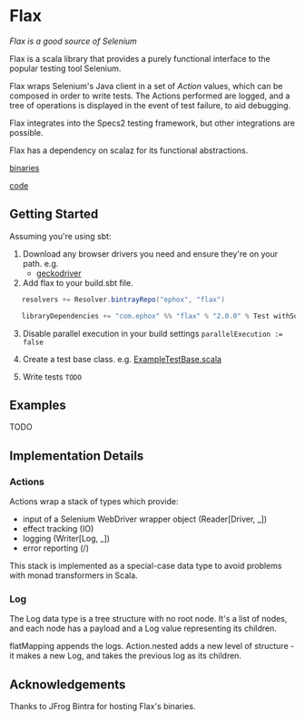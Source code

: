 Flax
====

_Flax is a good source of Selenium_

Flax is a scala library that provides a purely functional interface to the 
popular testing tool Selenium.

Flax wraps Selenium's Java client in a set of *Action* values, which can be 
composed in order to write tests. The Actions performed are logged, and 
a tree of operations is displayed in the event of test failure, to aid debugging.

Flax integrates into the Specs2 testing framework, but
other integrations are possible.

Flax has a dependency on scalaz for its functional abstractions.

[binaries](https://bintray.com/ephox/flax/flax)

[code](https://github.com/ephox/flax)


Getting Started
---------------

Assuming you're using sbt: 

1. Download any browser drivers you need and ensure they're on your path. e.g.
   - [geckodriver](https://github.com/mozilla/geckodriver/releases)
2. Add flax to your build.sbt file.

```scala
   resolvers += Resolver.bintrayRepo("ephox", "flax")

   libraryDependencies += "com.ephox" %% "flax" % "2.0.0" % Test withSources
```

3. Disable parallel execution in your build settings
   `parallelExecution := false`
4. Create a test base class. e.g. [ExampleTestBase.scala](src/it/scala/com/ephox/flax/it/ExampleTestBase.scala)

5. Write tests
   `TODO`

Examples
--------

TODO


Implementation Details
----------------------

### Actions

Actions wrap a stack of types which provide:

 - input of a Selenium WebDriver wrapper object (Reader\[Driver, _\])
 - effect tracking (IO)
 - logging (Writer\[Log, _\])
 - error reporting (\/)
 
This stack is implemented as a special-case data type to avoid problems
with monad transformers in Scala. 

### Log

The Log data type is a tree structure with no root node. 
It's a list of nodes, and each node has a payload and a Log value representing its children.

flatMapping appends the logs. 
Action.nested adds a new level of structure - it makes a new Log, and takes 
the previous log as its children.  


Acknowledgements
----------------

Thanks to JFrog Bintra for hosting Flax's binaries.

